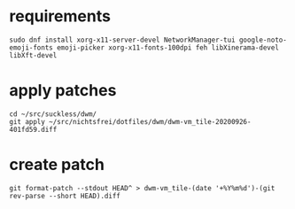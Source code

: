 # requirements

```
sudo dnf install xorg-x11-server-devel NetworkManager-tui google-noto-emoji-fonts emoji-picker xorg-x11-fonts-100dpi feh libXinerama-devel libXft-devel
```

# apply patches

```
cd ~/src/suckless/dwm/
git apply ~/src/nichtsfrei/dotfiles/dwm/dwm-vm_tile-20200926-401fd59.diff

```
# create patch
```
git format-patch --stdout HEAD^ > dwm-vm_tile-(date '+%Y%m%d')-(git rev-parse --short HEAD).diff

```
